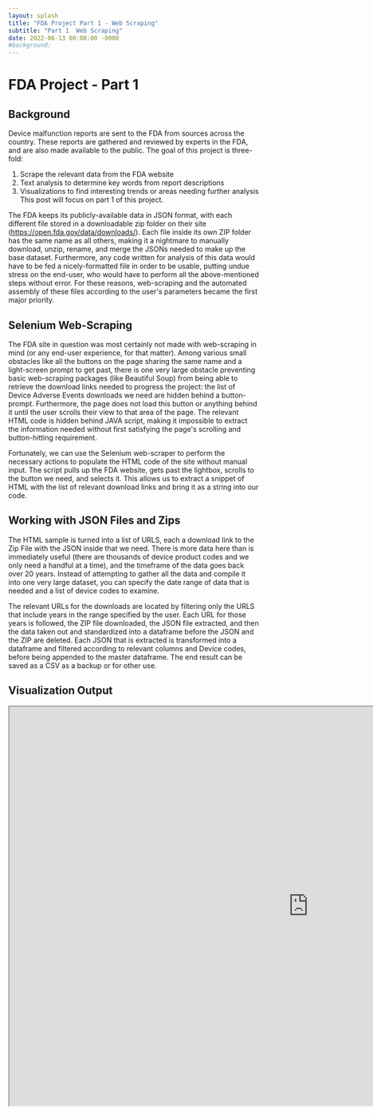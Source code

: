 ```yaml
---
layout: splash
title: "FDA Project Part 1 - Web Scraping"
subtitle: "Part 1  Web Scraping"
date: 2022-06-13 00:00:00 -0000
#background: 
---
```


# FDA Project - Part 1
## Background
Device malfunction reports are sent to the FDA from sources across the country. These reports are gathered and reviewed by experts in the FDA, and are also made available to the public. The goal of this project is three-fold:
1. Scrape the relevant data from the FDA website
2. Text analysis to determine key words from report descriptions
3. Visualizations to find interesting trends or areas needing further analysis
This post will focus on part 1 of this project.

The FDA keeps its publicly-available data in JSON format, with each different file stored in a downloadable zip folder on their site (https://open.fda.gov/data/downloads/). Each file inside its own ZIP folder has the same name as all others, making it a nightmare to manually download, unzip, rename, and merge the JSONs needed to make up the base dataset. Furthermore, any code written for analysis of this data would have to be fed a nicely-formatted file in order to be usable, putting undue stress on the end-user, who would have to perform all the above-mentioned steps without error. For these reasons, web-scraping and the automated assembly of these files according to the user's parameters became the first major priority.

## Selenium Web-Scraping
The FDA site in question was most certainly not made with web-scraping in mind (or any end-user experience, for that matter). Among various small obstacles like all the buttons on the page sharing the same name and a light-screen prompt to get past, there is one very large obstacle preventing basic web-scraping packages (like Beautiful Soup) from being able to retrieve the download links needed to progress the project: the list of Device Adverse Events downloads we need are hidden behind a button-prompt. Furthermore, the page does not load this button or anything behind it until the user scrolls their view to that area of the page. The relevant HTML code is hidden behind JAVA script, making it impossible to extract the information needed without first satisfying the page's scrolling and button-hitting requirement.

Fortunately, we can use the Selenium web-scraper to perform the necessary actions to populate the HTML code of the site without manual input. The script pulls up the FDA website, gets past the lightbox, scrolls to the button we need, and selects it. This allows us to extract a snippet of HTML with the list of relevant download links and bring it as a string into our code.

## Working with JSON Files and Zips
The HTML sample is turned into a list of URLS, each a download link to the Zip File with the JSON inside that we need. There is more data here than is immediately useful (there are thousands of device product codes and we only need a handful at a time), and the timeframe of the data goes back over 20 years. Instead of attempting to gather all the data and compile it into one very large dataset, you can specify the date range of data that is needed and a list of device codes to examine.

The relevant URLs for the downloads are located by filtering only the URLS that include years in the range specified by the user. Each URL for those years is followed, the ZIP file downloaded, the JSON file extracted, and then the data taken out and standardized into a dataframe before the JSON and the ZIP are deleted. Each JSON that is extracted is transformed into a dataframe and filtered according to relevant columns and Device codes, before being appended to the master dataframe. The end result can be saved as a CSV as a backup or for other use.

## Visualization Output
<iframe src="https://public.tableau.com/views/FDADeviceBarChartRaceDZE/Dashboard1?:language=en-US&:display_count=n&:origin=viz_share_link:showVizHome=no&:embed=true"
width="1200" height="800"></iframe>